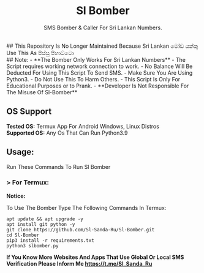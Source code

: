 <h1 align="center">Sl Bomber</h1>
<p align="center">SMS Bomber & Caller For Sri Lankan Numbers.</p>
<br>
## This Repository Is No Longer Maintained Because Sri Lankan මෝඩ යක්කු Use This As පිස්සු පිහාට්ටො
<br>
## Note:
- **The Bomber Only Works For Sri Lankan Numbers**
- The Script requires working network connection to work.
- No Balance Will Be Deducted For Using This Script To Send SMS.
- Make Sure You Are Using Python3.
- Do Not Use This To Harm Others.
- This Script Is Only For Educational Purposes or to Prank.
- **Developer Is Not Responsible For The Misuse Of Sl-Bomber**
<br>

## OS Support
**Tested OS:**
Termux App For Android
Windows,
Linux Distros
<br>
**Supported OS:**
Any Os That Can Run Python3.9

## Usage:

Run These Commands To Run Sl Bomber

### > For Termux:

**Notice:** 

To Use The Bomber Type The Following Commands In Termux:
```
apt update && apt upgrade -y
apt install git python -y
git clone https://github.com/Sl-Sanda-Ru/Sl-Bomber.git
cd Sl-Bomber
pip3 install -r requirements.txt
python3 slbomber.py
```
**If You Know More Websites And Apps That Use Global Or Local SMS Verification Please Inform Me https://t.me/Sl_Sanda_Ru**
